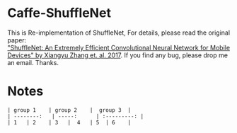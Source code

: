 # Caffe-ShuffleNet
This is Re-implementation of ShuffleNet, For details, please read the original paper:  
["ShuffleNet: An Extremely Efficient Convolutional
Neural Network for Mobile Devices" by Xiangyu Zhang et. al. 2017](https://arxiv.org/pdf/1707.01083.pdf). If you find any bug, please drop me an email. Thanks.

# Notes
    | group 1    | group 2    |  group 3  |
    | --------:   | -----:      | :---------: |
    | 1   | 2    | 3   |  4   | 5  | 6    |

